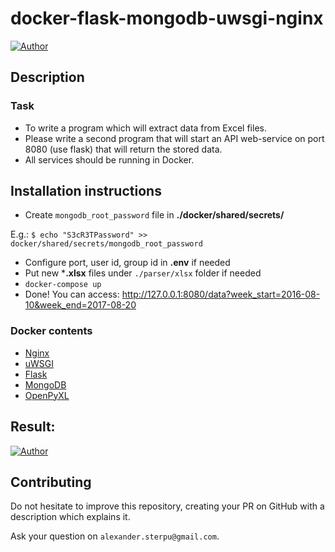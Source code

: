 # docker-flask-mongodb-uwsgi-nginx

[![Author](https://img.shields.io/badge/author-alexander.sterpu%40gmail.com-blue.svg)](https://github.com/blry)

## Description

### Task

- To write a program which will extract data from Excel files.
- Please write a second program that will start an API web-service on port 8080 (use flask) that will return the stored data.
- All services should be running in Docker.

## Installation instructions

- Create `mongodb_root_password` file in **./docker/shared/secrets/**

E.g.: `$ echo "S3cR3TPassword" >> docker/shared/secrets/mongodb_root_password`

- Configure port, user id, group id in **.env** if needed
- Put new ***.xlsx** files under `./parser/xlsx` folder if needed
- `docker-compose up`
- Done! You can access: http://127.0.0.1:8080/data?week_start=2016-08-10&week_end=2017-08-20

### Docker contents

- [Nginx](https://hub.docker.com/_/nginx)
- [uWSGI](https://uwsgi-docs.readthedocs.io/en/latest/)
- [Flask](https://palletsprojects.com/p/flask/)
- [MongoDB](https://hub.docker.com/_/mongo)
- [OpenPyXL](https://openpyxl.readthedocs.io/en/stable/)

## Result:
[![Author](https://i.imgur.com/V3DoFdk.png)](https://github.com/blry)

## Contributing

Do not hesitate to improve this repository, creating your PR on GitHub with a description which explains it.

Ask your question on `alexander.sterpu@gmail.com`.
